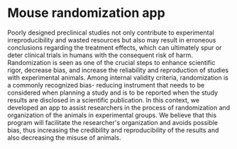 # Mouse randomization app
Poorly designed preclinical studies not only contribute to experimental
irreproducibility and wasted resources but also may result in erroneous
conclusions regarding the treatment effects, which can ultimately spur or deter
clinical trials in humans with the consequent risk of harm. Randomization is
seen as one of the crucial steps to enhance scientific rigor, decrease bias, and
increase the reliability and reproduction of studies with experimental animals.
Among internal validity criteria, randomization is a commonly recognized bias-
reducing instrument that needs to be considered when planning a study and is
to be reported when the study results are disclosed in a scientific publication.
In this context, we developed an app to assist researchers in the process
of randomization and organization of the animals in experimental groups. We
believe that this program will facilitate the researcher&#39;s organization and avoids
possible bias, thus increasing the credibility and reproducibility of the results
and also decreasing the misuse of animals.

